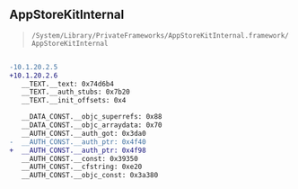 ## AppStoreKitInternal

> `/System/Library/PrivateFrameworks/AppStoreKitInternal.framework/AppStoreKitInternal`

```diff

-10.1.20.2.5
+10.1.20.2.6
   __TEXT.__text: 0x74d6b4
   __TEXT.__auth_stubs: 0x7b20
   __TEXT.__init_offsets: 0x4

   __DATA_CONST.__objc_superrefs: 0x88
   __DATA_CONST.__objc_arraydata: 0x70
   __AUTH_CONST.__auth_got: 0x3da0
-  __AUTH_CONST.__auth_ptr: 0x4f40
+  __AUTH_CONST.__auth_ptr: 0x4f98
   __AUTH_CONST.__const: 0x39350
   __AUTH_CONST.__cfstring: 0xe20
   __AUTH_CONST.__objc_const: 0x3a380

```
